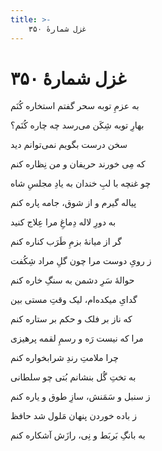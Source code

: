 ```yaml
---
title: >-
    غزل شمارهٔ ۳۵۰
---
```

# غزل شمارهٔ ۳۵۰

<div class="b" id="bn1"><div class="m1"><p>به عزمِ توبه سحر گفتم استخاره کُنَم</p></div>
<div class="m2"><p>بهارِ توبه شِکَن می‌رسد چه چاره کُنَم؟</p></div></div>
<div class="b" id="bn2"><div class="m1"><p>سخن درست بگویم نمی‌توانم دید</p></div>
<div class="m2"><p>که مِی خورند حریفان و من نِظاره کنم</p></div></div>
<div class="b" id="bn3"><div class="m1"><p>چو غنچه با لبِ خندان به یادِ مجلسِ شاه</p></div>
<div class="m2"><p>پیاله گیرم و از شوق، جامه پاره کنم</p></div></div>
<div class="b" id="bn4"><div class="m1"><p>به دورِ لاله دِماغِ مرا عِلاج کنید</p></div>
<div class="m2"><p>گر از میانهٔ بزمِ طَرَب کناره کنم</p></div></div>
<div class="b" id="bn5"><div class="m1"><p>ز رویِ دوست مرا چون گلِ مراد شِکُفت</p></div>
<div class="m2"><p>حوالهٔ سَرِ دشمن به سنگِ خاره کنم</p></div></div>
<div class="b" id="bn6"><div class="m1"><p>گدایِ میکده‌ام، لیک وقتِ مستی بین</p></div>
<div class="m2"><p>که ناز بر فلک و حکم بر ستاره کنم</p></div></div>
<div class="b" id="bn7"><div class="m1"><p>مرا که نیست رَه و رسمِ لقمه پرهیزی</p></div>
<div class="m2"><p>چرا ملامتِ رندِ شرابخواره کنم</p></div></div>
<div class="b" id="bn8"><div class="m1"><p>به تختِ گُل بنشانم بُتی چو سلطانی</p></div>
<div class="m2"><p>ز سنبل و سَمَنش، سازِ طوق و یاره کنم</p></div></div>
<div class="b" id="bn9"><div class="m1"><p>ز باده خوردن پنهان مَلول شد حافظ</p></div>
<div class="m2"><p>به بانگِ بَربَط و نِی، رازَش آشکاره کنم</p></div></div>
